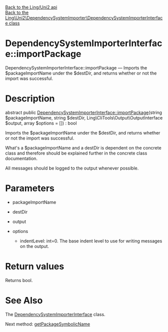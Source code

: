 [Back to the Ling/Uni2 api](https://github.com/lingtalfi/Uni2/blob/master/doc/api/Ling/Uni2.md)<br>
[Back to the Ling\Uni2\DependencySystemImporter\DependencySystemImporterInterface class](https://github.com/lingtalfi/Uni2/blob/master/doc/api/Ling/Uni2/DependencySystemImporter/DependencySystemImporterInterface.md)


DependencySystemImporterInterface::importPackage
================



DependencySystemImporterInterface::importPackage — Imports the $packageImportName under the $destDir, and returns whether or not the import was successful.




Description
================


abstract public [DependencySystemImporterInterface::importPackage](https://github.com/lingtalfi/Uni2/blob/master/doc/api/Ling/Uni2/DependencySystemImporter/DependencySystemImporterInterface/importPackage.md)(string $packageImportName, string $destDir, Ling\CliTools\Output\OutputInterface $output, array $options = []) : bool




Imports the $packageImportName under the $destDir, and returns whether or not the import was successful.

What's a $packageImportName and a destDir is dependent on the concrete class and therefore should be explained
further in the concrete class documentation.

All messages should be logged to the output whenever possible.




Parameters
================


- packageImportName

    

- destDir

    

- output

    

- options

    - indentLevel: int=0. The base indent level to use for writing messages on the output.


Return values
================

Returns bool.








See Also
================

The [DependencySystemImporterInterface](https://github.com/lingtalfi/Uni2/blob/master/doc/api/Ling/Uni2/DependencySystemImporter/DependencySystemImporterInterface.md) class.

Next method: [getPackageSymbolicName](https://github.com/lingtalfi/Uni2/blob/master/doc/api/Ling/Uni2/DependencySystemImporter/DependencySystemImporterInterface/getPackageSymbolicName.md)<br>

